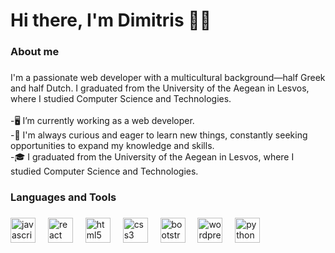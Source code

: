 <h1 align="left">Hi there, I'm Dimitris 👋🌀</h1>


###

<h3 align="left">About me</h3>

###

<p align="left">I'm a passionate web developer with a multicultural background—half Greek and half Dutch. I graduated from the University of the Aegean in Lesvos, where I studied Computer Science and Technologies.
<br><br>
-🖥️ I’m currently working as a web developer.<br>
-🌱 I'm always curious and eager to learn new things, constantly seeking opportunities to expand my knowledge and skills.<br>
-🎓 I graduated from the University of the Aegean in Lesvos, where I studied Computer Science and Technologies.</p>

<h3 align="left">Languages and Tools</h3>

###

<div align="left">
  <img src="https://cdn.jsdelivr.net/gh/devicons/devicon/icons/javascript/javascript-original.svg" height="40" alt="javascript logo"  />
  <img width="12" />
  <img src="https://cdn.jsdelivr.net/gh/devicons/devicon/icons/react/react-original.svg" height="40" alt="react logo"  />
  <img width="12" />
  <img src="https://cdn.jsdelivr.net/gh/devicons/devicon/icons/html5/html5-original.svg" height="40" alt="html5 logo"  />
  <img width="12" />
  <img src="https://cdn.jsdelivr.net/gh/devicons/devicon/icons/css3/css3-original.svg" height="40" alt="css3 logo"  />
  <img width="12" />
  <img src="https://cdn.jsdelivr.net/gh/devicons/devicon/icons/bootstrap/bootstrap-original.svg" height="40" alt="bootstrap logo"  />
  <img width="12" />
  <img src="https://cdn.jsdelivr.net/gh/devicons/devicon/icons/wordpress/wordpress-original.svg" height="40" alt="wordpress logo"  />
  <img width="12" />
  <img src="https://cdn.jsdelivr.net/gh/devicons/devicon/icons/python/python-original.svg" height="40" alt="python logo"  />
</div>

